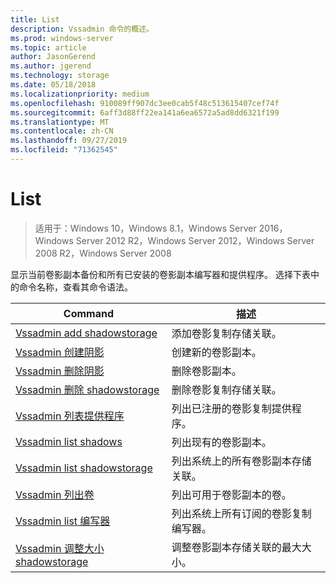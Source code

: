 ```yaml
---
title: List
description: Vssadmin 命令的概述。
ms.prod: windows-server
ms.topic: article
author: JasonGerend
ms.author: jgerend
ms.technology: storage
ms.date: 05/18/2018
ms.localizationpriority: medium
ms.openlocfilehash: 910089ff907dc3ee0cab5f48c513615407cef74f
ms.sourcegitcommit: 6aff3d88ff22ea141a6ea6572a5ad8dd6321f199
ms.translationtype: MT
ms.contentlocale: zh-CN
ms.lasthandoff: 09/27/2019
ms.locfileid: "71362545"
---
```

# <a name="vssadmin"></a>List

>适用于：Windows 10，Windows 8.1，Windows Server 2016，Windows Server 2012 R2，Windows Server 2012，Windows Server 2008 R2，Windows Server 2008

显示当前卷影副本备份和所有已安装的卷影副本编写器和提供程序。 选择下表中的命令名称，查看其命令语法。

|Command|描述|
|---|---|
|[Vssadmin add shadowstorage](https://docs.microsoft.com/previous-versions/windows/it-pro/windows-server-2012-r2-and-2012/cc788051(v%3dws.11))|添加卷影复制存储关联。|
|[Vssadmin 创建阴影](https://docs.microsoft.com/previous-versions/windows/it-pro/windows-server-2012-r2-and-2012/cc788055(v%3dws.11))|创建新的卷影副本。|
|[Vssadmin 删除阴影](vssadmin-delete-shadows.md)|删除卷影副本。|
|[Vssadmin 删除 shadowstorage](https://docs.microsoft.com/previous-versions/windows/it-pro/windows-server-2012-r2-and-2012/cc785461(v%3dws.11))|删除卷影复制存储关联。|
|[Vssadmin 列表提供程序](https://docs.microsoft.com/previous-versions/windows/it-pro/windows-server-2012-r2-and-2012/cc788108(v%3dws.11))|列出已注册的卷影复制提供程序。|
|[Vssadmin list shadows](vssadmin-list-shadows.md)|列出现有的卷影副本。|
|[Vssadmin list shadowstorage](https://docs.microsoft.com/previous-versions/windows/it-pro/windows-server-2012-r2-and-2012/cc788045(v%3dws.11))|列出系统上的所有卷影副本存储关联。|
|[Vssadmin 列出卷](https://docs.microsoft.com/previous-versions/windows/it-pro/windows-server-2012-r2-and-2012/cc788064(v%3dws.11))|列出可用于卷影副本的卷。|
|[Vssadmin list 编写器](vssadmin-list-writers.md)|列出系统上所有订阅的卷影复制编写器。|
|[Vssadmin 调整大小 shadowstorage](https://docs.microsoft.com/previous-versions/windows/it-pro/windows-server-2012-r2-and-2012/cc788050(v%3dws.11))|调整卷影副本存储关联的最大大小。|